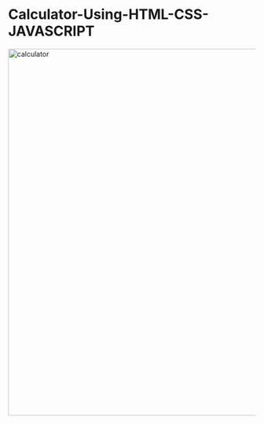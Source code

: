 # Calculator-Using-HTML-CSS-JAVASCRIPT
<img width="746" alt="calculator" src="https://github.com/divya-gadekar28/Calculator-Using-HTML-CSS-JS/assets/116143709/43831edf-3228-45fe-8236-2f6f084f52a5">
